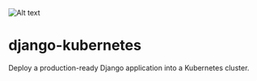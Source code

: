 <img src="/Users/acamara/Documents/Dev/logo/django-k8s-logo.jpeg" alt="Alt text" title="Django Kubernetes">

# django-kubernetes
Deploy a production-ready Django application into a Kubernetes cluster.

